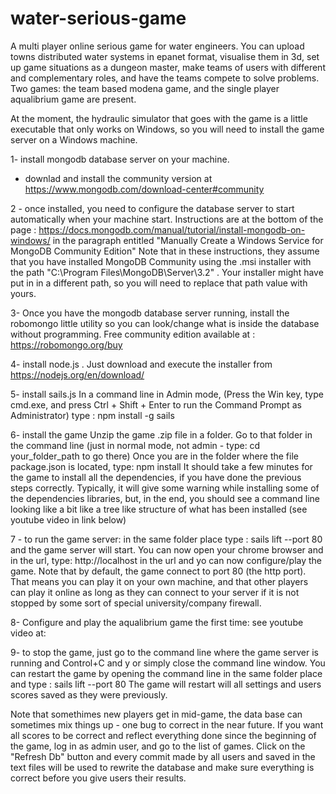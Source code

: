 # water-serious-game
A multi player online serious game for water engineers. You can upload towns distributed water systems in epanet format, visualise them in 3d, set up game situations as a dungeon master, make teams of users with different and complementary roles, and have the teams compete to solve problems. Two games: the team based modena game, and the single player aqualibrium game are present.

At the moment, the hydraulic simulator that goes with the game is a little executable that only works on Windows, so you will need to install the game server on a Windows machine.


1- install mongodb database server on your machine.
- downlad and install the community version at https://www.mongodb.com/download-center#community


2 - once installed, you need to configure the database server to start automatically when your machine start. Instructions are at the bottom of the page : https://docs.mongodb.com/manual/tutorial/install-mongodb-on-windows/
in the paragraph entitled "Manually Create a Windows Service for MongoDB Community Edition"
Note that in these instructions, they assume that you have installed MongoDB Community using the .msi installer with the path "C:\Program Files\MongoDB\Server\3.2\" . Your installer might have put in in a different path, so you will need to replace that path value with yours.


3- Once you have the mongodb database server running, install the robomongo little utility so you can look/change what is inside the database without programming. Free community edition available at : https://robomongo.org/buy


4- install node.js . Just download and execute the installer from https://nodejs.org/en/download/


5- install sails.js
In a command line in Admin mode, (Press the Win key, type cmd.exe, and press Ctrl + Shift + Enter to run the Command Prompt as Administrator) type : npm install -g sails


6- install the game
Unzip the game .zip file in a folder. 
Go to that folder in the command line (just in normal mode, not admin - type:  cd your_folder_path to go there)
Once you are in the folder where the file package.json is located, type: npm install
It should take a few minutes for the game to install all the dependencies, if you have done the previous steps correctly. Typically, it will give some warning while installing some of the dependencies libraries, but, in the end, you should see a command line looking like a bit like a tree like structure of what has been installed (see youtube video in link below)

7 - to run the game server: 
in the same folder place type : sails lift --port 80
and the game server will start.
You can now open your chrome browser and in the url, type: http://localhost in the url and yo can now configure/play the game.
Note that by default, the game connect to port 80 (the http port). That means you can play it on your own machine, and that other players can play it online as long as they can connect to your server if it is not stopped by some sort of special university/company firewall.


8- Configure and play the aqualibrium game the first time:
see youtube video at: 

9- to stop the game, just go to the command line where the game server is running and Control+C and y or simply close the command line window. You can restart the game by opening the command line in the same folder place and type : sails lift --port 80
The game will restart will all settings and users scores saved as they were previously.

Note that somethimes new players get in mid-game, the data base can sometimes mix things up - one bug to correct in the near future. If you want all scores to be correct and reflect everything done since the beginning of the game, log in as admin user, and go to the list of games. Click on the "Refresh Db" button and every commit made by all users and saved in the text files will be used to rewrite the database and make sure everything is correct before you give users their results.
